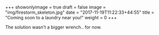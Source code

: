 +++
showonlyimage = true
draft = false
image = "img/firestorm_skeleton.jpg"
date = "2017-11-19T11:22:33+44:55"
title = "Coming soon to a laundry near you!"
weight = 0
+++

The solution wasn't a bigger wrench.. for now.
